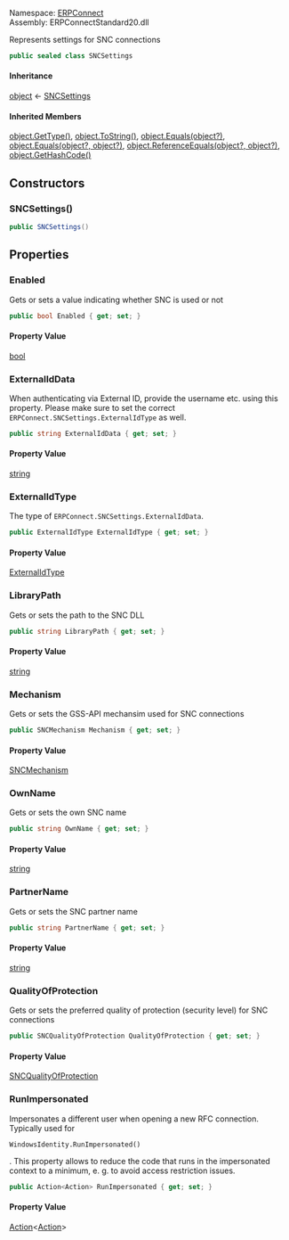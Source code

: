 
Namespace: [ERPConnect](index.md)  
Assembly: ERPConnectStandard20.dll  

Represents settings for SNC connections

```csharp
public sealed class SNCSettings
```

#### Inheritance

[object](https://learn.microsoft.com/dotnet/api/system.object) ← 
[SNCSettings](ERPConnect.SNCSettings.md)

#### Inherited Members

[object.GetType\(\)](https://learn.microsoft.com/dotnet/api/system.object.gettype), 
[object.ToString\(\)](https://learn.microsoft.com/dotnet/api/system.object.tostring), 
[object.Equals\(object?\)](https://learn.microsoft.com/dotnet/api/system.object.equals\#system\-object\-equals\(system\-object\)), 
[object.Equals\(object?, object?\)](https://learn.microsoft.com/dotnet/api/system.object.equals\#system\-object\-equals\(system\-object\-system\-object\)), 
[object.ReferenceEquals\(object?, object?\)](https://learn.microsoft.com/dotnet/api/system.object.referenceequals), 
[object.GetHashCode\(\)](https://learn.microsoft.com/dotnet/api/system.object.gethashcode)

## Constructors

### <a id="ERPConnect_SNCSettings__ctor"></a> SNCSettings\(\)

```csharp
public SNCSettings()
```

## Properties

### <a id="ERPConnect_SNCSettings_Enabled"></a> Enabled

Gets or sets a value indicating whether SNC is used or not

```csharp
public bool Enabled { get; set; }
```

#### Property Value

 [bool](https://learn.microsoft.com/dotnet/api/system.boolean)

### <a id="ERPConnect_SNCSettings_ExternalIdData"></a> ExternalIdData

When authenticating via External ID, provide the username etc. using this property.
Please make sure to set the correct `ERPConnect.SNCSettings.ExternalIdType` as well.

```csharp
public string ExternalIdData { get; set; }
```

#### Property Value

 [string](https://learn.microsoft.com/dotnet/api/system.string)

### <a id="ERPConnect_SNCSettings_ExternalIdType"></a> ExternalIdType

The type of `ERPConnect.SNCSettings.ExternalIdData`.

```csharp
public ExternalIdType ExternalIdType { get; set; }
```

#### Property Value

 [ExternalIdType](ERPConnect.ExternalIdType.md)

### <a id="ERPConnect_SNCSettings_LibraryPath"></a> LibraryPath

Gets or sets the path to the SNC DLL

```csharp
public string LibraryPath { get; set; }
```

#### Property Value

 [string](https://learn.microsoft.com/dotnet/api/system.string)

### <a id="ERPConnect_SNCSettings_Mechanism"></a> Mechanism

Gets or sets the GSS-API mechansim used for SNC connections

```csharp
public SNCMechanism Mechanism { get; set; }
```

#### Property Value

 [SNCMechanism](ERPConnect.SNCMechanism.md)

### <a id="ERPConnect_SNCSettings_OwnName"></a> OwnName

Gets or sets the own SNC name

```csharp
public string OwnName { get; set; }
```

#### Property Value

 [string](https://learn.microsoft.com/dotnet/api/system.string)

### <a id="ERPConnect_SNCSettings_PartnerName"></a> PartnerName

Gets or sets the SNC partner name

```csharp
public string PartnerName { get; set; }
```

#### Property Value

 [string](https://learn.microsoft.com/dotnet/api/system.string)

### <a id="ERPConnect_SNCSettings_QualityOfProtection"></a> QualityOfProtection

Gets or sets the preferred quality of protection (security level) for SNC connections

```csharp
public SNCQualityOfProtection QualityOfProtection { get; set; }
```

#### Property Value

 [SNCQualityOfProtection](ERPConnect.SNCQualityOfProtection.md)

### <a id="ERPConnect_SNCSettings_RunImpersonated"></a> RunImpersonated

Impersonates a different user when opening a new RFC connection.
Typically used for <pre><code class="lang-csharp">WindowsIdentity.RunImpersonated()</code></pre>.
<remarks>
This property allows to reduce the code that runs in the impersonated context to a minimum,
e. g. to avoid access restriction issues.
</remarks>

```csharp
public Action<Action> RunImpersonated { get; set; }
```

#### Property Value

 [Action](https://learn.microsoft.com/dotnet/api/system.action\-1)<[Action](https://learn.microsoft.com/dotnet/api/system.action)\>

